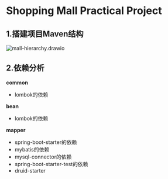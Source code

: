 # Shopping Mall Practical Project

## 1.搭建项目Maven结构

![mall-hierarchy.drawio](https://cdn.jsdelivr.net/gh/Aurora0201/ImageStore@main/img/upgit_20230321_1679374260.png)

## 2.依赖分析

**common**

+ lombok的依赖

**bean**

+ lombok的依赖

**mapper**

+ spring-boot-starter的依赖
+ mybatis的依赖
+ mysql-connector的依赖
+ spring-boot-starter-test的依赖
+ druid-starter
